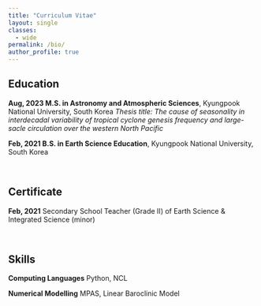 ```yaml
---
title: "Curriculum Vitae"
layout: single
classes:
  - wide
permalink: /bio/
author_profile: true
---
```


## Education

**Aug, 2023 M.S. in Astronomy and Atmospheric Sciences**, Kyungpook National University, South Korea
*Thesis title: The cause of seasonality in interdecadal variability of tropical cyclone genesis frequency and large-sacle circulation over the western North Pacific*

**Feb, 2021 B.S. in Earth Science Education**, Kyungpook National University, South Korea

<br>

## Certificate

**Feb, 2021** Secondary School Teacher (Grade II) of Earth Science & Integrated Science (minor)

<br>

## Skills

**Computing Languages** Python, NCL

**Numerical Modelling** MPAS, Linear Baroclinic Model
